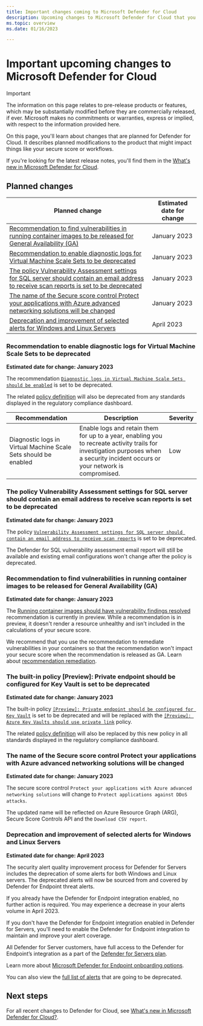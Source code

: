 ```yaml
---
title: Important changes coming to Microsoft Defender for Cloud
description: Upcoming changes to Microsoft Defender for Cloud that you might need to be aware of and for which you might need to plan 
ms.topic: overview
ms.date: 01/16/2023

---
```


# Important upcoming changes to Microsoft Defender for Cloud

> [!IMPORTANT]
> The information on this page relates to pre-release products or features, which may be substantially modified before they are commercially released, if ever. Microsoft makes no commitments or warranties, express or implied, with respect to the information provided here.

On this page, you'll learn about changes that are planned for Defender for Cloud. It describes planned modifications to the product that might impact things like your secure score or workflows.

If you're looking for the latest release notes, you'll find them in the [What's new in Microsoft Defender for Cloud](release-notes.md).

## Planned changes

| Planned change | Estimated date for change |
|--|--|
| [Recommendation to find vulnerabilities in running container images to be released for General Availability (GA)](#recommendation-to-find-vulnerabilities-in-running-container-images-to-be-released-for-general-availability-ga) | January 2023 |
| [Recommendation to enable diagnostic logs for Virtual Machine Scale Sets to be deprecated](#recommendation-to-enable-diagnostic-logs-for-virtual-machine-scale-sets-to-be-deprecated) | January 2023 |
| [The policy Vulnerability Assessment settings for SQL server should contain an email address to receive scan reports is set to be deprecated](#the-policy-vulnerability-assessment-settings-for-sql-server-should-contain-an-email-address-to-receive-scan-reports-is-set-to-be-deprecated) | January 2023 |
| [The name of the Secure score control Protect your applications with Azure advanced networking solutions will be changed](#the-name-of-the-secure-score-control-protect-your-applications-with-azure-advanced-networking-solutions-will-be-changed) | January 2023 |
| [Deprecation and improvement of selected alerts for Windows and Linux Servers](#deprecation-and-improvement-of-selected-alerts-for-windows-and-linux-servers) | April 2023 |

### Recommendation to enable diagnostic logs for Virtual Machine Scale Sets to be deprecated

**Estimated date for change: January 2023**

The recommendation [`Diagnostic logs in Virtual Machine Scale Sets should be enabled`](https://portal.azure.com/#view/Microsoft_Azure_Security/GenericRecommendationDetailsBlade/assessmentKey/961eb649-3ea9-f8c2-6595-88e9a3aeedeb/showSecurityCenterCommandBar~/false) is set to be deprecated. 

The related [policy definition](https://portal.azure.com/#view/Microsoft_Azure_Policy/PolicyDetailBlade/definitionId/%2Fproviders%2FMicrosoft.Authorization%2FpolicyDefinitions%2F7c1b1214-f927-48bf-8882-84f0af6588b1) will also be deprecated from any standards displayed in the regulatory compliance dashboard. 

| Recommendation | Description | Severity |
|--|--|--|
| Diagnostic logs in Virtual Machine Scale Sets should be enabled | Enable logs and retain them for up to a year, enabling you to recreate activity trails for investigation purposes when a security incident occurs or your network is compromised. | Low |

### The policy Vulnerability Assessment settings for SQL server should contain an email address to receive scan reports is set to be deprecated 

**Estimated date for change: January 2023**

The policy [`Vulnerability Assessment settings for SQL server should contain an email address to receive scan reports`](https://ms.portal.azure.com/#view/Microsoft_Azure_Policy/PolicyDetailBlade/definitionId/%2Fproviders%2FMicrosoft.Authorization%2FpolicyDefinitions%2F057d6cfe-9c4f-4a6d-bc60-14420ea1f1a9) is set to be deprecated. 

The Defender for SQL vulnerability assessment email report will still be available and existing email configurations won't change after the policy is deprecated.

### Recommendation to find vulnerabilities in running container images to be released for General Availability (GA)

**Estimated date for change: January 2023**

The [Running container images should have vulnerability findings resolved](defender-for-containers-vulnerability-assessment-azure.md#view-vulnerabilities-for-images-running-on-your-aks-clusters) recommendation is currently in preview. While a recommendation is in preview, it doesn't render a resource unhealthy and isn't included in the calculations of your secure score.

We recommend that you use the recommendation to remediate vulnerabilities in your containers so that the recommendation won't impact your secure score when the recommendation is released as GA. Learn about [recommendation remediation](implement-security-recommendations.md).

### The built-in policy \[Preview]: Private endpoint should be configured for Key Vault is set to be deprecated

**Estimated date for change: January 2023**

The built-in policy [`[Preview]: Private endpoint should be configured for Key Vault`](https://ms.portal.azure.com/#view/Microsoft_Azure_Policy/PolicyDetailBlade/definitionId/%2Fproviders%2FMicrosoft.Authorization%2FpolicyDefinitions%2F5f0bc445-3935-4915-9981-011aa2b46147) is set to be deprecated and will be replaced with the [`[Preview]: Azure Key Vaults should use private link`](https://ms.portal.azure.com/#view/Microsoft_Azure_Policy/PolicyDetailBlade/definitionId/%2Fproviders%2FMicrosoft.Authorization%2FpolicyDefinitions%2Fa6abeaec-4d90-4a02-805f-6b26c4d3fbe9) policy.

The related [policy definition](https://ms.portal.azure.com/#view/Microsoft_Azure_Policy/PolicyDetailBlade/definitionId/%2fproviders%2fMicrosoft.Authorization%2fpolicyDefinitions%2f7c1b1214-f927-48bf-8882-84f0af6588b1) will also be replaced by this new policy in all standards displayed in the regulatory compliance dashboard.

### The name of the Secure score control Protect your applications with Azure advanced networking solutions will be changed

**Estimated date for change: January 2023**

The secure score control `Protect your applications with Azure advanced networking solutions` will change to `Protect applications against DDoS attacks`.

The updated name will be reflected on Azure Resource Graph (ARG), Secure Score Controls API and the `Download CSV report`.

### Deprecation and improvement of selected alerts for Windows and Linux Servers

**Estimated date for change: April 2023**

The security alert quality improvement process for Defender for Servers includes the deprecation of some alerts for both Windows and Linux servers. The deprecated alerts will now be sourced from and covered by Defender for Endpoint threat alerts.  


If you already have the Defender for Endpoint integration enabled, no further action is required. You may experience a decrease in your alerts volume in April 2023.

If you don't have the Defender for Endpoint integration enabled in Defender for Servers, you'll need to enable the Defender for Endpoint integration to maintain and improve your alert coverage. 

All Defender for Server customers, have full access to the Defender for Endpoint’s integration as a part of the [Defender for Servers plan](plan-defender-for-servers-select-plan.md#plan-features).  

Learn more about [Microsoft Defender for Endpoint onboarding options](integration-defender-for-endpoint.md#enable-the-microsoft-defender-for-endpoint-integration).

You can also view the [full list of alerts](alerts-reference.md#defender-for-servers-deprecated-security-alerts) that are going to be deprecated.


## Next steps

For all recent changes to Defender for Cloud, see [What's new in Microsoft Defender for Cloud?](release-notes.md).
